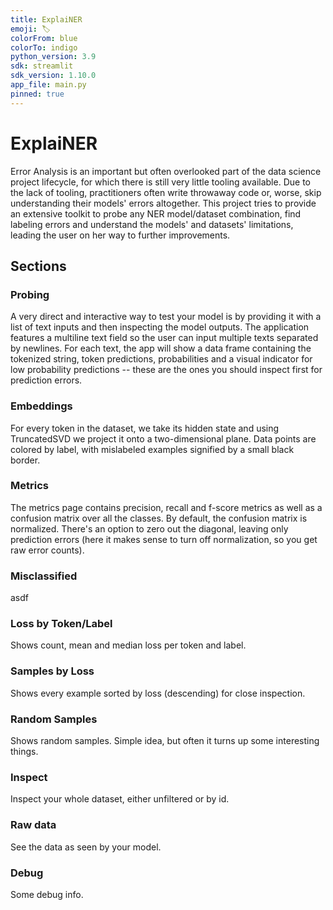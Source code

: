 ```yaml
---
title: ExplaiNER
emoji: 🏷️
colorFrom: blue
colorTo: indigo
python_version: 3.9
sdk: streamlit
sdk_version: 1.10.0
app_file: main.py
pinned: true
---
```


# ExplaiNER

Error Analysis is an important but often overlooked part of the data science project lifecycle, for which there is still very little tooling available. Due to the lack of tooling, practitioners often write throwaway code or, worse, skip understanding their models' errors altogether. This project tries to provide an extensive toolkit to probe any NER model/dataset combination, find labeling errors and understand the models' and datasets' limitations, leading the user on her way to further improvements.


## Sections

### Probing

A very direct and interactive way to test your model is by providing it with a list of text inputs and then inspecting the model outputs. The application features a multiline text field so the user can input multiple texts separated by newlines. For each text, the app will show a data frame containing the tokenized string, token predictions, probabilities and a visual indicator for low probability predictions -- these are the ones you should inspect first for prediction errors.

### Embeddings

For every token in the dataset, we take its hidden state and using TruncatedSVD we project it onto a two-dimensional plane. Data points are colored by label, with mislabeled examples signified by a small black border.

### Metrics

The metrics page contains precision, recall and f-score metrics as well as a confusion matrix over all the classes. By default, the confusion matrix is normalized. There's an option to zero out the diagonal, leaving only prediction errors (here it makes sense to turn off normalization, so you get raw error counts).

### Misclassified

asdf

### Loss by Token/Label

Shows count, mean and median loss per token and label.

### Samples by Loss

Shows every example sorted by loss (descending) for close inspection.

### Random Samples

Shows random samples. Simple idea, but often it turns up some interesting things.

### Inspect

Inspect your whole dataset, either unfiltered or by id.

### Raw data

See the data as seen by your model.

### Debug

Some debug info.
